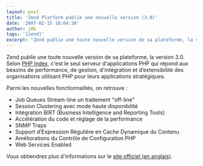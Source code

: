 ```yaml
---
layout: post
title: 'Zend Platform publie une nouvelle version (3.0)'
date: '2007-02-15 10:04:38'
author: j0k
tags: '[zend]'
excerpt: "Zend publie une toute nouvelle version de sa plateforme, la version 3.0.     \nSelon [PHP Index](http://www.phpindex.com/index.php/2007/02/13/2983-zend-technologies-annonce-la-nouvelle-version-de-zend-platform), c'est le seul serveur d'applications PHP qui répond aux besoins de performance, de gestion, d'intégration et d’extensibilité des organisations      …"
---
```


Zend publie une toute nouvelle version de sa plateforme, la version 3.0.
Selon [PHP Index](http://www.phpindex.com/index.php/2007/02/13/2983-zend-technologies-annonce-la-nouvelle-version-de-zend-platform), c'est le seul serveur d'applications PHP qui répond aux besoins de performance, de gestion, d'intégration et d’extensibilité des organisations utilisant PHP pour leurs applications stratégiques.

Parmi les nouvelles fonctionnalités, on retrouve :

 * Job Queues Stream-line un traitement "off-line"
 * Session Clustering avec mode haute disponibilité
 * Intégration BIRT (Business Intelligence and Reporting Tools)
 * Accélération du code et réglage de la performance
 * SNMP Traps
 * Support d’Expression Régulière en Cache Dynamique du Contenu
 * Améliorations du Contrôle de Configuration PHP
 * Web Services Enabled

Vous obtiendrez plus d'informations sur le [site officiel (en anglais)](http://devzone.zend.com/node/view/id/1683).
